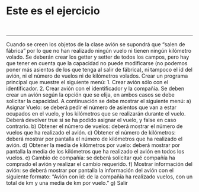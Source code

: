 <h1>Este es el ejercicio</h1>
<br>
<hr size="5">
<p>Cuando se creen los objetos de la clase avión se supondrá que “salen de fábrica” por lo que no han
realizado ningún vuelo ni tienen ningún kilómetro volado.
Se deberán crear los getter y setter de todos los campos, pero hay que tener en cuenta que la
capacidad no puede modificarse (no podemos poner más asientos de los que tenga al salir de
fábrica), ni tampoco el id del avión, ni el número de vuelos ni de kilómetros volados.
Crear un programa principal que muestre el siguiente menú:
1. Crear avión sólo con el identificador.
2. Crear avión con el identificador y la compañía.
Se deben crear un avión según la opción que se elija, en ambos casos se debe solicitar la capacidad.
A continuación se debe mostrar el siguiente menú:
a) Asignar Vuelo: se deberá pedir el número de asientos que van a estar ocupados en el vuelo,
y los kilómetros que se realizarán durante el vuelo. Deberá devolver true si se ha podido
asignar el vuelo, y false en caso contrario.
b) Obtener el número de vuelos: deberá mostrar el número de vuelos que ha realizado el
avión.
c) Obtener el número de kilómetros: deberá mostrar por pantalla el número de kilómetros
que ha realizado el avión.
d) Obtener la media de kilómetros por vuelo: deberá mostrar por pantalla la media de los
kilómetros que ha realizado el avión en todos los vuelos.
e) Cambio de compañía: se deberá solicitar qué compañía ha comprado el avión y realizar el
cambio requerido.
f) Mostrar información del avión: se deberá mostrar por pantalla la información del avión
con el siguiente formato: “Avión con id: <id> de la compañía <compañía> ha realizado
<numero de vuelos> vuelos, con un total de <kilómetros> km y una media de <media de
kilómetros> km por vuelo.”
  g) Salir</p>
